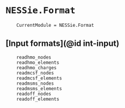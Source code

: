 # `NESSie.Format`
```@meta
    CurrentModule = NESSie.Format
```

## [Input formats](@id int-input)
```@docs
    readhmo_nodes
    readhmo_elements
    readhmo_charges
    readmcsf_nodes
    readmcsf_elements
    readmsms_nodes
    readmsms_elements
    readoff_nodes
    readoff_elements
```
